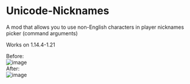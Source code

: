 # Unicode-Nicknames
A mod that allows you to use non-English characters in player nicknames picker (command arguments)  
  
Works on 1.14.4-1.21  
  
Before:  
![image](https://github.com/FurnyGo/Unicode-Nicknames/assets/68079109/7e1db0cc-7b6d-43da-a072-03ab21f043ad)  
After:  
![image](https://github.com/FurnyGo/Unicode-Nicknames/assets/68079109/9fd7d8de-774b-4118-912b-b494924ed080)  
